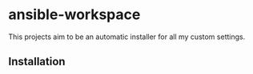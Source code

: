 # ansible-workspace
This projects aim to be an automatic installer for 
all my custom settings.

## Installation 